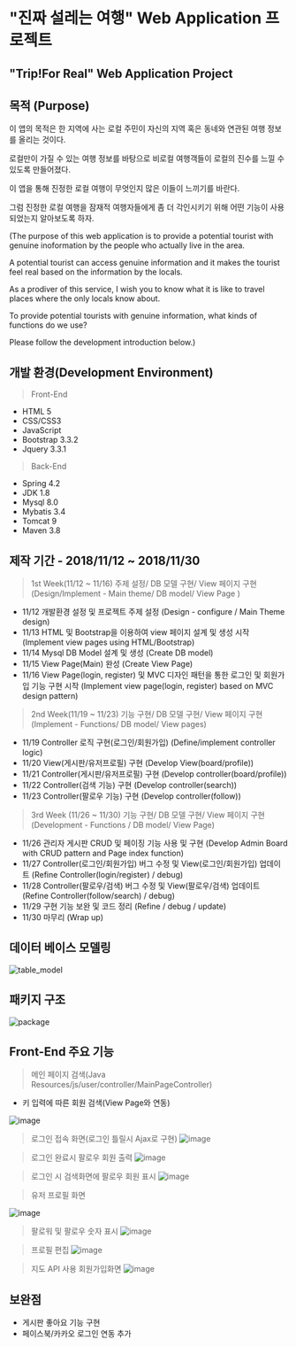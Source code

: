 # "진짜 설레는 여행" Web Application 프로젝트
"Trip!For Real" Web Application Project
--


## 목적 (Purpose)

이 앱의 목적은 한 지역에 사는 로컬 주민이 자신의 지역 혹은 동네와 연관된 여행 정보를 올리는 것이다.

로컬만이 가질 수 있는 여행 정보를 바탕으로 비로컬 여행객들이 로컬의 진수를 느낄 수 있도록 만들어졌다.

이 앱을 통해 진정한 로컬 여행이 무엇인지 많은 이들이 느끼기를 바란다.

그럼 진정한 로컬 여행을 잠재적 여행자들에게 좀 더 각인시키기 위해 어떤 기능이 사용되었는지 알아보도록 하자.

(The purpose of this web application is to provide a potential tourist with genuine inoformation by the people who actually live in the area.

A potential tourist can access genuine information and it makes the tourist feel real based on the information by the locals.

As a prodiver of this service, I wish you to know what it is like to travel places where the only locals know about.

To provide potential tourists with genuine information, what kinds of functions do we use?

Please follow the development introduction below.)

## 개발 환경(Development Environment)

> Front-End

 * HTML 5
 * CSS/CSS3
 * JavaScript
 * Bootstrap 3.3.2
 * Jquery 3.3.1

> Back-End

 * Spring 4.2
 * JDK 1.8
 * Mysql 8.0
 * Mybatis 3.4
 * Tomcat 9
 * Maven 3.8

## 제작 기간 - 2018/11/12 ~ 2018/11/30

> 1st Week(11/12 ~ 11/16) 주제 설정/ DB 모델 구현/ View 페이지 구현 
  (Design/Implement - Main theme/ DB model/ View Page )
 * 11/12 개발환경 설정 및 프로젝트 주제 설정 (Design - configure / Main Theme design)
 * 11/13 HTML 및 Bootstrap을 이용하여 view 페이지 설계 및 생성 시작 (Implement view pages using HTML/Bootstrap)
 * 11/14 Mysql DB Model 설계 및 생성 (Create DB model)
 * 11/15 View Page(Main) 완성 (Create View Page)
 * 11/16 View Page(login, register) 및 MVC 디자인 패턴을 통한 로그인 및 회원가입 기능 구현 시작 (Implement view page(login, register) based on MVC design pattern)
 
> 2nd Week(11/19 ~ 11/23) 기능 구현/ DB 모델 구현/ View 페이지 구현 (Implement - Functions/ DB model/ View pages)
 * 11/19 Controller 로직 구현(로그인/회원가입) (Define/implement controller logic) 
 * 11/20 View(게시판/유저프로필) 구현 (Develop View(board/profile)) 
 * 11/21 Controller(게시판/유저프로필) 구현 (Develop controller(board/profile)) 
 * 11/22 Controller(검색 기능) 구현 (Develop controller(search)) 
 * 11/23 Controller(팔로우 기능) 구현 (Develop controller(follow)) 

> 3rd Week (11/26 ~ 11/30) 기능 구현/ DB 모델 구현/ View 페이지 구현 (Development - Functions / DB model/ View Page)
 * 11/26 관리자 게시판 CRUD 및 페이징 기능 사용 및 구현 (Develop Admin Board with CRUD pattern and Page index function)
 * 11/27 Controller(로그인/회원가입) 버그 수정 및 View(로그인/회원가입) 업데이트 (Refine Controller(login/register) / debug)
 * 11/28 Controller(팔로우/검색) 버그 수정 및 View(팔로우/검색) 업데이트 (Refine Controller(follow/search) / debug)
 * 11/29 구현 기능 보완 및 코드 정리 (Refine / debug / update)
 * 11/30 마무리 (Wrap up)
 
## 데이터 베이스 모델링
 
 ![table_model](https://user-images.githubusercontent.com/35492393/50624717-3f9f5c00-0f66-11e9-95c4-a4703dc8e17f.png)

## 패키지 구조

![package](https://user-images.githubusercontent.com/35492393/50626154-fb18be00-0f6f-11e9-90d2-f44e75bc41d8.png)

## Front-End 주요 기능
> 메인 페이지 검색(Java Resources/js/user/controller/MainPageController)
 * 키 입력에 따른 회원 검색(View Page와 연동)

![image](https://user-images.githubusercontent.com/35492393/50625661-da9b3480-0f6c-11e9-8278-1e6b3987264d.png)
 
> 로그인 접속 화면(로그인 틀릴시 Ajax로 구현)
![image](https://user-images.githubusercontent.com/35492393/50625725-38c81780-0f6d-11e9-9802-79bc0106affb.png)

> 로그인 완료시 팔로우 회원 출력
![image](https://user-images.githubusercontent.com/35492393/50626250-7e3a1400-0f70-11e9-816f-ff09c3bc9e2c.png)

> 로그인 시 검색화면에 팔로우 회원 표시
![image](https://user-images.githubusercontent.com/35492393/50626302-c5c0a000-0f70-11e9-847d-004c20bfaeaa.png)

>유저 프로필 화면

![image](https://user-images.githubusercontent.com/35492393/50626346-fc96b600-0f70-11e9-881f-2bf3d16235b5.png)

>팔로워 및 팔로우 숫자 표시
![image](https://user-images.githubusercontent.com/35492393/50626356-159f6700-0f71-11e9-8668-701502986d7b.png)

>프로필 편집 
![image](https://user-images.githubusercontent.com/35492393/50626384-3bc50700-0f71-11e9-9714-609738168e15.png)

> 지도 API 사용
>회원가입화면
![image](https://user-images.githubusercontent.com/35492393/50626432-7e86df00-0f71-11e9-8d5e-75e5ecb24344.png)

## 보완점
* 게시판 좋아요 기능 구현
* 페이스북/카카오 로그인 연동 추가

